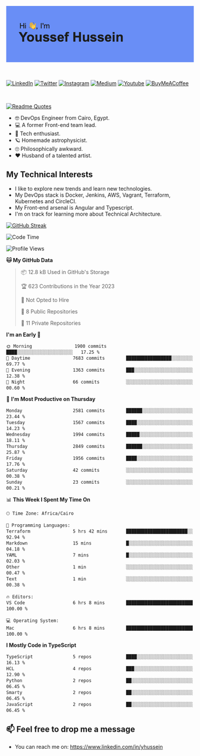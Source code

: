 [![Youssef's GitHub Banner](./assets/youssef-hussein.png)](https://github.com/yorki404)

</br>

[![LinkedIn](https://img.shields.io/badge/linkedin-%230077B5.svg?style=for-the-badge&logo=linkedin&logoColor=white)](https://www.linkedin.com/in/yhussein/)
[![Twitter](https://img.shields.io/badge/devqik_-%231DA1F2.svg?style=for-the-badge&logo=Twitter&logoColor=white)](https://twitter.com/devqik_)
[![Instagram](https://img.shields.io/badge/devqik-E4405F?style=for-the-badge&logo=Instagram&logoColor=white)](https://instagram.com/devqik)
[![Medium](https://img.shields.io/badge/Medium-12100E?style=for-the-badge&logo=medium&logoColor=white)](https://medium.com/@devqik)
[![Youtube](https://img.shields.io/badge/YouTube-FF0000?style=for-the-badge&logo=youtube&logoColor=white)](https://www.youtube.com/@devqik)
[![BuyMeACoffee](https://img.shields.io/badge/Buy%20Me%20a%20Coffee-ffdd00?style=for-the-badge&logo=buy-me-a-coffee&logoColor=black)](https://www.buymeacoffee.com/devqik)

</br>

[![Readme Quotes](https://quotes-github-readme.vercel.app/api?type=horizontal&theme=dark)](https://github.com/piyushsuthar/github-readme-quotes)


- :nerd_face: DevOps Engineer from Cairo, Egypt.
- :computer: A former Front-end team lead.
- :satellite: Tech enthusiast.
- :ringed_planet: Homemade astrophysicist.
- :roll_eyes: Philosophically awkward.
- :heart: Husband of a talented artist.

## My Technical Interests

- I like to explore new trends and learn new technologies.
- My DevOps stack is Docker, Jenkins, AWS, Vagrant, Terraform, Kubernetes and CircleCI.
- My Front-end arsenal is Angular and Typescript.
- I'm on track for learning more about Technical Architecture.

[![GitHub Streak](https://github-readme-streak-stats.herokuapp.com/?user=devqik&theme=dark)](https://git.io/streak-stats)

<!--START_SECTION:waka-->
![Code Time](http://img.shields.io/badge/Code%20Time-612%20hrs%2029%20mins-blue)

![Profile Views](http://img.shields.io/badge/Profile%20Views-17-blue)

**🐱 My GitHub Data** 

> 📦 12.8 kB Used in GitHub's Storage 
 > 
> 🏆 623 Contributions in the Year 2023
 > 
> 🚫 Not Opted to Hire
 > 
> 📜 8 Public Repositories 
 > 
> 🔑 11 Private Repositories 
 > 
**I'm an Early 🐤** 

```text
🌞 Morning                1900 commits        ████░░░░░░░░░░░░░░░░░░░░░   17.25 % 
🌆 Daytime                7683 commits        █████████████████░░░░░░░░   69.77 % 
🌃 Evening                1363 commits        ███░░░░░░░░░░░░░░░░░░░░░░   12.38 % 
🌙 Night                  66 commits          ░░░░░░░░░░░░░░░░░░░░░░░░░   00.60 % 
```
📅 **I'm Most Productive on Thursday** 

```text
Monday                   2581 commits        ██████░░░░░░░░░░░░░░░░░░░   23.44 % 
Tuesday                  1567 commits        ████░░░░░░░░░░░░░░░░░░░░░   14.23 % 
Wednesday                1994 commits        █████░░░░░░░░░░░░░░░░░░░░   18.11 % 
Thursday                 2849 commits        ██████░░░░░░░░░░░░░░░░░░░   25.87 % 
Friday                   1956 commits        ████░░░░░░░░░░░░░░░░░░░░░   17.76 % 
Saturday                 42 commits          ░░░░░░░░░░░░░░░░░░░░░░░░░   00.38 % 
Sunday                   23 commits          ░░░░░░░░░░░░░░░░░░░░░░░░░   00.21 % 
```


📊 **This Week I Spent My Time On** 

```text
🕑︎ Time Zone: Africa/Cairo

💬 Programming Languages: 
Terraform                5 hrs 42 mins       ███████████████████████░░   92.94 % 
Markdown                 15 mins             █░░░░░░░░░░░░░░░░░░░░░░░░   04.18 % 
YAML                     7 mins              █░░░░░░░░░░░░░░░░░░░░░░░░   02.03 % 
Other                    1 min               ░░░░░░░░░░░░░░░░░░░░░░░░░   00.47 % 
Text                     1 min               ░░░░░░░░░░░░░░░░░░░░░░░░░   00.38 % 

🔥 Editors: 
VS Code                  6 hrs 8 mins        █████████████████████████   100.00 % 

💻 Operating System: 
Mac                      6 hrs 8 mins        █████████████████████████   100.00 % 
```

**I Mostly Code in TypeScript** 

```text
TypeScript               5 repos             ████░░░░░░░░░░░░░░░░░░░░░   16.13 % 
HCL                      4 repos             ███░░░░░░░░░░░░░░░░░░░░░░   12.90 % 
Python                   2 repos             ██░░░░░░░░░░░░░░░░░░░░░░░   06.45 % 
Smarty                   2 repos             ██░░░░░░░░░░░░░░░░░░░░░░░   06.45 % 
JavaScript               2 repos             ██░░░░░░░░░░░░░░░░░░░░░░░   06.45 % 
```




<!--END_SECTION:waka-->

## 📫 Feel free to drop me a message
- You can reach me on: https://www.linkedin.com/in/yhussein
